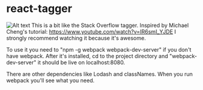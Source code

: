 # react-tagger

![Alt text](http://i.giphy.com/l3V0dH3aO39sTdX3i.gif "Behold...")
This is a bit like the Stack Overflow tagger. Inspired by Michael Cheng's tutorial: https://www.youtube.com/watch?v=IR6smI_YJDE
I strongly recommend watching it because it's awesome.

To use it you need to "npm -g webpack webpack-dev-server" if you don't have webpack.
After it's installed, cd to the project directory and "webpack-dev-server"
it should be live on localhost:8080.

There are other dependencies like Lodash and classNames. When you run webpack you'll see what you need.


